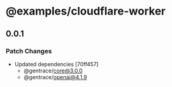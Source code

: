 # @examples/cloudflare-worker

## 0.0.1

### Patch Changes

- Updated dependencies [70ff457]
  - @gentrace/core@3.0.0
  - @gentrace/openai@4.1.9
